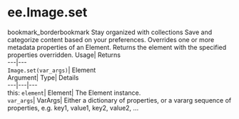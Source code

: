  
#  ee.Image.set 
bookmark_borderbookmark Stay organized with collections  Save and categorize content based on your preferences.
Overrides one or more metadata properties of an Element. 
Returns the element with the specified properties overridden.
Usage| Returns  
---|---  
`Image.set(var_args)`| Element  
Argument| Type| Details  
---|---|---  
this: `element`| Element| The Element instance.  
`var_args`| VarArgs| Either a dictionary of properties, or a vararg sequence of properties, e.g. key1, value1, key2, value2, ...  
